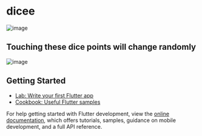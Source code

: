# dicee
![image](https://github.com/282207134/dicee/assets/83965106/fea9d8fc-7e70-45d7-bebe-d9462ff98b1b)
## Touching these dice points will change randomly
![image](https://github.com/282207134/dicee/assets/83965106/b71f2a92-b865-4693-917f-618c0ff75d8e)

## Getting Started


- [Lab: Write your first Flutter app](https://docs.flutter.dev/get-started/codelab)
- [Cookbook: Useful Flutter samples](https://docs.flutter.dev/cookbook)

For help getting started with Flutter development, view the
[online documentation](https://docs.flutter.dev/), which offers tutorials,
samples, guidance on mobile development, and a full API reference.
